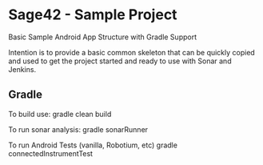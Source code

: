 Sage42 - Sample Project 
=======================

Basic Sample Android App Structure with Gradle Support

Intention is to provide a basic common skeleton that can be quickly copied and used to get the project started and ready to use with Sonar and Jenkins.

Gradle
-------
To build use:
gradle clean build

To run sonar analysis:
gradle sonarRunner

To run Android Tests (vanilla, Robotium, etc)
gradle connectedInstrumentTest
